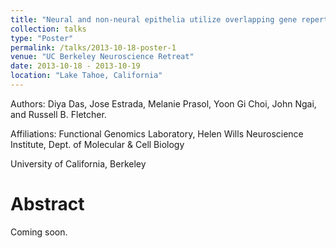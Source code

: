 ```yaml
---
title: "Neural and non-neural epithelia utilize overlapping gene repertoires during regeneration."
collection: talks
type: "Poster"
permalink: /talks/2013-10-18-poster-1
venue: "UC Berkeley Neuroscience Retreat"
date: 2013-10-18 - 2013-10-19
location: "Lake Tahoe, California"
---
```


Authors: Diya Das, Jose Estrada, Melanie Prasol, Yoon Gi Choi, John Ngai, and Russell B. Fletcher.

Affiliations: Functional Genomics Laboratory, Helen Wills Neuroscience Institute, Dept. of Molecular & Cell Biology

University of California, Berkeley

Abstract
======
Coming soon.